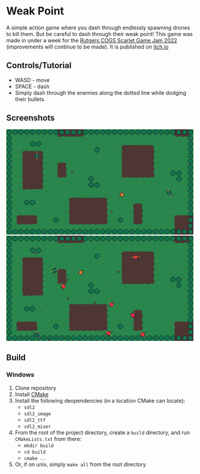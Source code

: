# Weak Point

A simple action game where you dash through endlessly spawning drones to kill them. But be careful to dash through their weak point! This game was made in under a week for the [Rutgers COGS Scarlet Game Jam 2022](https://itch.io/jam/scarlet-game-jam-fall-2022) (improvements will continue to be made). It is published on [itch.io](https://dan-and-suman.itch.io/weak-point)

## Controls/Tutorial

- WASD - move
- SPACE - dash
- Simply dash through the enemies along the dotted line while dodging their bullets

## Screenshots

<img src="https://github.com/frozein/WeakPoint/blob/master/assets/screenshots/1.png" alt="" width="500"/>
<img src="https://github.com/frozein/WeakPoint/blob/master/assets/screenshots/2.png" alt="" width="500"/>

## Build

### Windows

1. Clone repository
2. Install [CMake](https://cmake.org/)
3. Install the following deopendencies (in a location CMake can locate):
    * `sdl2`
    * `sdl2_image`
    * `sdl2_ttf`
    * `sdl2_mixer`
4. From the root of the project directory, create a `build` directory, and run `CMakeLists.txt` from there:
    * `mkdir build`
    * `cd build`
    * `cmake ..`
5. Or, if on unix, simply `make all` from the root directory
